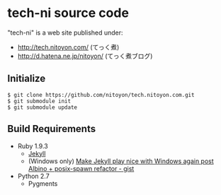 tech-ni source code
===================

"tech-ni" is a web site published under:

  - http://tech.nitoyon.com/ (てっく煮)
  - http://d.hatena.ne.jp/nitoyon/ (てっく煮ブログ)

Initialize
----------

    $ git clone https://github.com/nitoyon/tech.nitoyon.com.git
    $ git submodule init
    $ git submodule update

Build Requirements
------------------

* Ruby 1.9.3
  * [Jekyll](https://github.com/mojombo/jekyll)
  * (Windows only) [Make Jekyll play nice with Windows again post Albino + posix-spawn refactor - gist](https://gist.github.com/1166390)
* Python 2.7
  * Pygments

